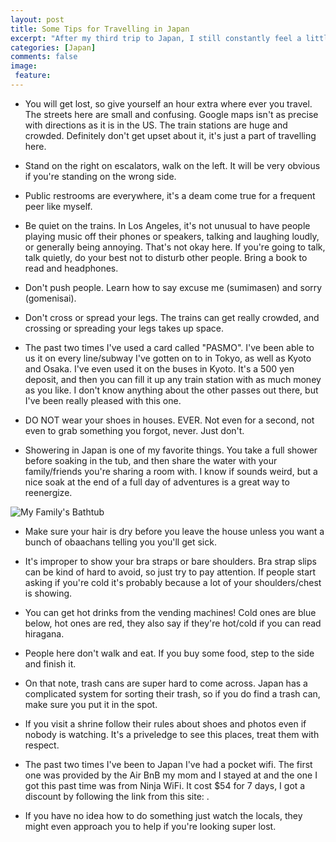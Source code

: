 ```yaml
---
layout: post
title: Some Tips for Travelling in Japan
excerpt: "After my third trip to Japan, I still constantly feel a little lost, in the way, and confused when ordering food. If you're also thinking about travelling there these are some recommendations I have for you."
categories: [Japan]
comments: false
image:
 feature:
---
```


* You will get lost, so give yourself an hour extra where ever you travel. The streets here are small and confusing. Google maps isn't as precise with directions as it is in the US. The train stations are huge and crowded. Definitely don't get upset about it, it's just a part of travelling here.

* Stand on the right on escalators, walk on the left. It will be very obvious if you're standing on the wrong side.

* Public restrooms are everywhere, it's a deam come true for a frequent peer like myself.

* Be quiet on the trains. In Los Angeles, it's not unusual to have people playing music off their phones or speakers, talking and laughing loudly, or generally being annoying. That's not okay here. If you're going to talk, talk quietly, do your best not to disturb other people. Bring a book to read and headphones.

* Don't push people. Learn how to say excuse me (sumimasen) and sorry (gomenisai).

* Don't cross or spread your legs. The trains can get really crowded, and crossing or spreading your legs takes up space.

* The past two times I've used a card called "PASMO". I've been able to us it on every line/subway I've gotten on to in Tokyo, as well as Kyoto and Osaka. I've even used it on the buses in Kyoto. It's a 500 yen deposit, and then you can fill it up any train station with as much money as you like. I don't know anything about the other passes out there, but I've been really pleased with this one.

* DO NOT wear your shoes in houses. EVER. Not even for a second, not even to grab something you forgot, never. Just don't.

* Showering in Japan is one of my favorite things. You take a full shower before soaking in the tub, and then share the water with your family/friends you're sharing a room with. I know if sounds weird, but a nice soak at the end of a full day of adventures is a great way to reenergize.

![My Family's Bathtub](https://i.imgur.com/Apcmp6Sm.jpg)

* Make sure your hair is dry before you leave the house unless you want a bunch of obaachans telling you you'll get sick.

* It's improper to show your bra straps or bare shoulders. Bra strap slips can be kind of hard to avoid, so just try to pay attention. If people start asking if you're cold it's probably because a lot of your shoulders/chest is showing.

* You can get hot drinks from the vending machines! Cold ones are blue below, hot ones are red, they also say if they're hot/cold if you can read hiragana.

* People here don't walk and eat. If you buy some food, step to the side and finish it.

* On that note, trash cans are super hard to come across. Japan has a complicated system for sorting their trash, so if you do find a trash can, make sure you put it in  the spot.

* If you visit a shrine follow their rules about shoes and photos even if nobody is watching. It's a priveledge to see this places, treat them with respect.

* The past two times I've been to Japan I've had a pocket wifi. The first one was provided by the Air BnB my mom and I stayed at and the one I got this past time was from Ninja WiFi. It cost $54 for 7 days, I got a discount by following the link from this site: .

* If you have no idea how to do something just watch the locals, they might even approach you to help if you're looking super lost.
